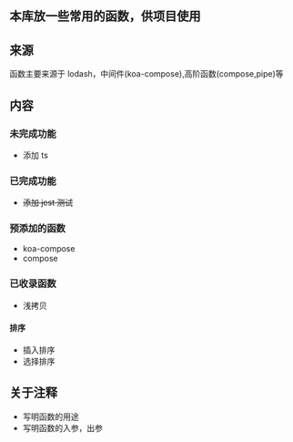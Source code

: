 <!--
 * @Author: ws
 * @Date: 2021-09-14 22:55:34
 * @LastEditors: ws
 * @LastEditTime: 2021-09-25 15:16:51
 * @Description:
-->

## 本库放一些常用的函数，供项目使用

## 来源

函数主要来源于 lodash，中间件(koa-compose),高阶函数(compose,pipe)等

## 内容

### 未完成功能

- 添加 ts

### 已完成功能

- ~~添加 jest 测试~~

### 预添加的函数

- koa-compose
- compose

### 已收录函数

- 浅拷贝

#### 排序

- 插入排序
- 选择排序

## 关于注释

- 写明函数的用途
- 写明函数的入参，出参
